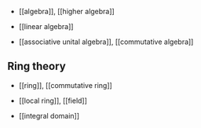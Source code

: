
* [[algebra]], [[higher algebra]]

* [[linear algebra]]

* [[associative unital algebra]], [[commutative algebra]]

## Ring theory

* [[ring]], [[commutative ring]]

* [[local ring]], [[field]]

* [[integral domain]]